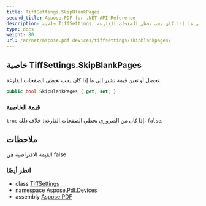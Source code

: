 ```yaml
---
title: TiffSettings.SkipBlankPages
second_title: Aspose.PDF for .NET API Reference
description: خاصية TiffSettings. تحصل أو تعين قيمة تشير إلى ما إذا كان يجب تخطي الصفحات الفارغة
type: docs
weight: 80
url: /ar/net/aspose.pdf.devices/tiffsettings/skipblankpages/
---
```

## خاصية TiffSettings.SkipBlankPages

تحصل أو تعين قيمة تشير إلى ما إذا كان يجب تخطي الصفحات الفارغة.

```csharp
public bool SkipBlankPages { get; set; }
```

### قيمة الخاصية

`true` إذا كان من الضروري تخطي الصفحات الفارغة؛ خلاف ذلك، `false`.

## ملاحظات

القيمة الافتراضية هي false

### انظر أيضًا

* class [TiffSettings](../)
* namespace [Aspose.Pdf.Devices](../../../aspose.pdf.devices/)
* assembly [Aspose.PDF](../../../)